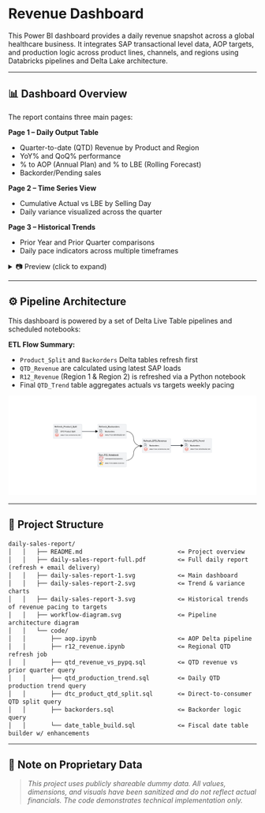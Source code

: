 # Revenue Dashboard

This Power BI dashboard provides a daily revenue snapshot across a global healthcare business. It integrates SAP transactional level data, AOP targets, and production logic across product lines, channels, and regions using Databricks pipelines and Delta Lake architecture.

---

## 📊 Dashboard Overview

The report contains three main pages:

**Page 1 – Daily Output Table**

* Quarter-to-date (QTD) Revenue by Product and Region
* YoY% and QoQ% performance
* % to AOP (Annual Plan) and % to LBE (Rolling Forecast)
* Backorder/Pending sales

**Page 2 – Time Series View**

* Cumulative Actual vs LBE by Selling Day
* Daily variance visualized across the quarter

**Page 3 – Historical Trends**

* Prior Year and Prior Quarter comparisons
* Daily pace indicators across multiple timeframes

<details>
  <summary>📷 Preview (click to expand)</summary>

![Page 1](daily-sales-report-1.svg)

![Page 2](daily-sales-report-2.svg)

![Page 3](daily-sales-report-3.svg)

</details>

---

## ⚙️ Pipeline Architecture

This dashboard is powered by a set of Delta Live Table pipelines and scheduled notebooks:

**ETL Flow Summary:**

* `Product_Split` and `Backorders` Delta tables refresh first
* `QTD_Revenue` are calculated using latest SAP loads
* `R12_Revenue` (Region 1 & Region 2) is refreshed via a Python notebook
* Final `QTD_Trend` table aggregates actuals vs targets weekly pacing

![Workflow](workflow-diagram.svg)

---

## 📂 Project Structure

```
daily-sales-report/
│   │   ├── README.md                           <= Project overview
│   │   ├── daily-sales-report-full.pdf         <= Full daily report (refresh + email delivery)
│   │   ├── daily-sales-report-1.svg            <= Main dashboard
│   │   ├── daily-sales-report-2.svg            <= Trend & variance charts
│   │   ├── daily-sales-report-3.svg            <= Historical trends of revenue pacing to targets
│   │   ├── workflow-diagram.svg                <= Pipeline architecture diagram
│   │   └── code/
│   │       ├── aop.ipynb                       <= AOP Delta pipeline
│   │       ├── r12_revenue.ipynb               <= Regional QTD refresh job
│   │       ├── qtd_revenue_vs_pypq.sql         <= QTD revenue vs prior quarter query
│   │       ├── qtd_production_trend.sql        <= Daily QTD production trend query
│   │       ├── dtc_product_qtd_split.sql       <= Direct-to-consumer QTD split query
│   │       ├── backorders.sql                  <= Backorder logic query
│   │       └── date_table_build.sql            <= Fiscal date table builder w/ enhancements
```

---

## 🔐 Note on Proprietary Data

> *This project uses publicly shareable dummy data. All values, dimensions, and visuals have been sanitized and do not reflect actual financials. The code demonstrates technical implementation only.*
